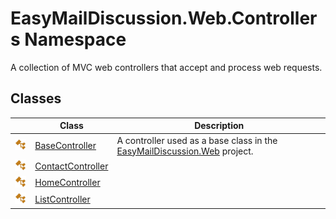 EasyMailDiscussion.Web.Controllers Namespace
============================================
A collection of MVC web controllers that accept and process web requests.


Classes
-------

|                 | Class                  | Description                                                                   |
| --------------- | ---------------------- | ----------------------------------------------------------------------------- |
| ![Public class] | [BaseController][1]    | A controller used as a base class in the [EasyMailDiscussion.Web][2] project. |
| ![Public class] | [ContactController][3] |                                                                               |
| ![Public class] | [HomeController][4]    |                                                                               |
| ![Public class] | [ListController][5]    |                                                                               |

[1]: BaseController/README.md
[2]: ../EasyMailDiscussion.Web/README.md
[3]: ContactController/README.md
[4]: HomeController/README.md
[5]: ListController/README.md
[Public class]: ../icons/pubclass.svg "Public class"